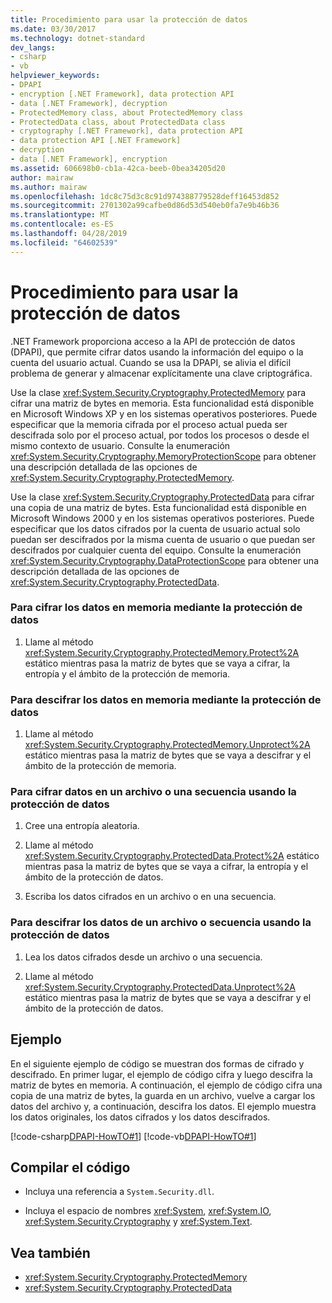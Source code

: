 ```yaml
---
title: Procedimiento para usar la protección de datos
ms.date: 03/30/2017
ms.technology: dotnet-standard
dev_langs:
- csharp
- vb
helpviewer_keywords:
- DPAPI
- encryption [.NET Framework], data protection API
- data [.NET Framework], decryption
- ProtectedMemory class, about ProtectedMemory class
- ProtectedData class, about ProtectedData class
- cryptography [.NET Framework], data protection API
- data protection API [.NET Framework]
- decryption
- data [.NET Framework], encryption
ms.assetid: 606698b0-cb1a-42ca-beeb-0bea34205d20
author: mairaw
ms.author: mairaw
ms.openlocfilehash: 1dc8c75d3c8c91d974388779528deff16453d852
ms.sourcegitcommit: 2701302a99cafbe0d86d53d540eb0fa7e9b46b36
ms.translationtype: MT
ms.contentlocale: es-ES
ms.lasthandoff: 04/28/2019
ms.locfileid: "64602539"
---
```

# <a name="how-to-use-data-protection"></a>Procedimiento para usar la protección de datos
.NET Framework proporciona acceso a la API de protección de datos (DPAPI), que permite cifrar datos usando la información del equipo o la cuenta del usuario actual.  Cuando se usa la DPAPI, se alivia el difícil problema de generar y almacenar explícitamente una clave criptográfica.  
  
 Use la clase <xref:System.Security.Cryptography.ProtectedMemory> para cifrar una matriz de bytes en memoria.  Esta funcionalidad está disponible en Microsoft Windows XP y en los sistemas operativos posteriores.  Puede especificar que la memoria cifrada por el proceso actual pueda ser descifrada solo por el proceso actual, por todos los procesos o desde el mismo contexto de usuario.  Consulte la enumeración <xref:System.Security.Cryptography.MemoryProtectionScope> para obtener una descripción detallada de las opciones de <xref:System.Security.Cryptography.ProtectedMemory>.  
  
 Use la clase <xref:System.Security.Cryptography.ProtectedData> para cifrar una copia de una matriz de bytes. Esta funcionalidad está disponible en Microsoft Windows 2000 y en los sistemas operativos posteriores.  Puede especificar que los datos cifrados por la cuenta de usuario actual solo puedan ser descifrados por la misma cuenta de usuario o que puedan ser descifrados por cualquier cuenta del equipo.  Consulte la enumeración <xref:System.Security.Cryptography.DataProtectionScope> para obtener una descripción detallada de las opciones de <xref:System.Security.Cryptography.ProtectedData>.  
  
### <a name="to-encrypt-in-memory-data-using-data-protection"></a>Para cifrar los datos en memoria mediante la protección de datos  
  
1. Llame al método <xref:System.Security.Cryptography.ProtectedMemory.Protect%2A> estático mientras pasa la matriz de bytes que se vaya a cifrar, la entropía y el ámbito de la protección de memoria.  
  
### <a name="to-decrypt-in-memory-data-using-data-protection"></a>Para descifrar los datos en memoria mediante la protección de datos  
  
1. Llame al método <xref:System.Security.Cryptography.ProtectedMemory.Unprotect%2A> estático mientras pasa la matriz de bytes que se vaya a descifrar y el ámbito de la protección de memoria.  
  
### <a name="to-encrypt-data-to-a-file-or-stream-using-data-protection"></a>Para cifrar datos en un archivo o una secuencia usando la protección de datos  
  
1. Cree una entropía aleatoria.  
  
2. Llame al método <xref:System.Security.Cryptography.ProtectedData.Protect%2A> estático mientras pasa la matriz de bytes que se vaya a cifrar, la entropía y el ámbito de la protección de datos.  
  
3. Escriba los datos cifrados en un archivo o en una secuencia.  
  
### <a name="to-decrypt-data-from-a-file-or-stream-using-data-protection"></a>Para descifrar los datos de un archivo o secuencia usando la protección de datos  
  
1. Lea los datos cifrados desde un archivo o una secuencia.  
  
2. Llame al método <xref:System.Security.Cryptography.ProtectedData.Unprotect%2A> estático mientras pasa la matriz de bytes que se vaya a descifrar y el ámbito de la protección de datos.  
  
## <a name="example"></a>Ejemplo  
 En el siguiente ejemplo de código se muestran dos formas de cifrado y descifrado.  En primer lugar, el ejemplo de código cifra y luego descifra la matriz de bytes en memoria.  A continuación, el ejemplo de código cifra una copia de una matriz de bytes, la guarda en un archivo, vuelve a cargar los datos del archivo y, a continuación, descifra los datos.  El ejemplo muestra los datos originales, los datos cifrados y los datos descifrados.  
  
 [!code-csharp[DPAPI-HowTO#1](../../../samples/snippets/csharp/VS_Snippets_CLR/DPAPI-HowTO/cs/sample.cs#1)]
 [!code-vb[DPAPI-HowTO#1](../../../samples/snippets/visualbasic/VS_Snippets_CLR/DPAPI-HowTO/vb/sample.vb#1)]  
  
## <a name="compiling-the-code"></a>Compilar el código  
  
- Incluya una referencia a `System.Security.dll`.  
  
- Incluya el espacio de nombres <xref:System>, <xref:System.IO>, <xref:System.Security.Cryptography> y <xref:System.Text>.  
  
## <a name="see-also"></a>Vea también

- <xref:System.Security.Cryptography.ProtectedMemory>
- <xref:System.Security.Cryptography.ProtectedData>
